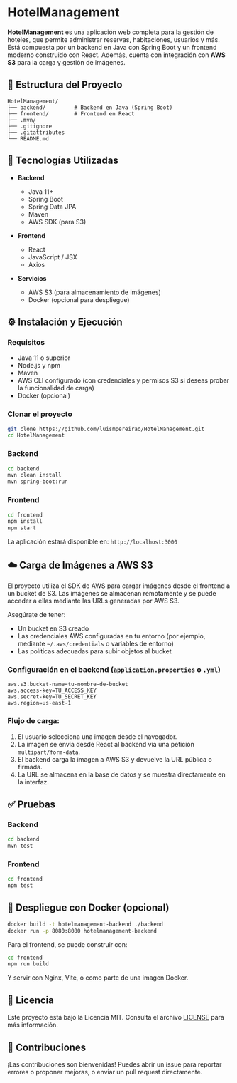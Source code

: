 # HotelManagement

**HotelManagement** es una aplicación web completa para la gestión de hoteles, que permite administrar reservas, habitaciones, usuarios y más. Está compuesta por un backend en Java con Spring Boot y un frontend moderno construido con React. Además, cuenta con integración con **AWS S3** para la carga y gestión de imágenes.

## 📁 Estructura del Proyecto

```
HotelManagement/
├── backend/         # Backend en Java (Spring Boot)
├── frontend/        # Frontend en React
├── .mvn/
├── .gitignore
├── .gitattributes
└── README.md
```

## 🚀 Tecnologías Utilizadas

- **Backend**
  - Java 11+
  - Spring Boot
  - Spring Data JPA
  - Maven
  - AWS SDK (para S3)
  
- **Frontend**
  - React
  - JavaScript / JSX
  - Axios

- **Servicios**
  - AWS S3 (para almacenamiento de imágenes)
  - Docker (opcional para despliegue)

## ⚙️ Instalación y Ejecución

### Requisitos

- Java 11 o superior
- Node.js y npm
- Maven
- AWS CLI configurado (con credenciales y permisos S3 si deseas probar la funcionalidad de carga)
- Docker (opcional)

### Clonar el proyecto

```bash
git clone https://github.com/luismpereirao/HotelManagement.git
cd HotelManagement
```

### Backend

```bash
cd backend
mvn clean install
mvn spring-boot:run
```

### Frontend

```bash
cd frontend
npm install
npm start
```

La aplicación estará disponible en: `http://localhost:3000`

## ☁️ Carga de Imágenes a AWS S3

El proyecto utiliza el SDK de AWS para cargar imágenes desde el frontend a un bucket de S3. Las imágenes se almacenan remotamente y se puede acceder a ellas mediante las URLs generadas por AWS S3.

Asegúrate de tener:

- Un bucket en S3 creado
- Las credenciales AWS configuradas en tu entorno (por ejemplo, mediante `~/.aws/credentials` o variables de entorno)
- Las políticas adecuadas para subir objetos al bucket

### Configuración en el backend (`application.properties` o `.yml`)

```properties
aws.s3.bucket-name=tu-nombre-de-bucket
aws.access-key=TU_ACCESS_KEY
aws.secret-key=TU_SECRET_KEY
aws.region=us-east-1
```

### Flujo de carga:

1. El usuario selecciona una imagen desde el navegador.
2. La imagen se envía desde React al backend vía una petición `multipart/form-data`.
3. El backend carga la imagen a AWS S3 y devuelve la URL pública o firmada.
4. La URL se almacena en la base de datos y se muestra directamente en la interfaz.

## ✅ Pruebas

### Backend

```bash
cd backend
mvn test
```

### Frontend

```bash
cd frontend
npm test
```

## 🐳 Despliegue con Docker (opcional)

```bash
docker build -t hotelmanagement-backend ./backend
docker run -p 8080:8080 hotelmanagement-backend
```

Para el frontend, se puede construir con:

```bash
cd frontend
npm run build
```

Y servir con Nginx, Vite, o como parte de una imagen Docker.

## 📄 Licencia

Este proyecto está bajo la Licencia MIT. Consulta el archivo [LICENSE](LICENSE) para más información.

## 🤝 Contribuciones

¡Las contribuciones son bienvenidas! Puedes abrir un issue para reportar errores o proponer mejoras, o enviar un pull request directamente.
